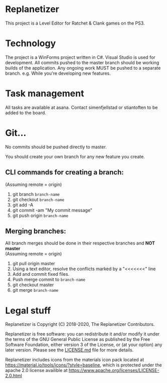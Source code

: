 # Replanetizer

This project is a Level Editor for Ratchet &amp; Clank games on the PS3.

# Technology

The project is a WinForms project written in C#. Visual Studio is used for development.
All commits pushed to the master branch should be working builds of the application.
Any ongoing work MUST be pushed to a separate branch. e.g. While you're developing new features.

# Task management

All tasks are available at asana. Contact simenfjellstad or stiantoften to be added to the board.

# Git...
No commits should be pushed directly to master.

You should create your own branch for any new feature you create.

## CLI commands for creating a branch:
(Assuming remote = origin)

1. git branch `branch-name`
2. git checkout `branch-name`
3. git add -A
4. git commit -am "My commit message"
5. git push origin `branch-name`

## Merging branches:
All branch merges should be done in their respective branches and **NOT master**  
(Assuming remote = origin)

1. git pull origin master
2. Using a text editor, resolve the conflicts marked by a "<<<<<<<" line
3. Add and commit fixed files.
4. Push merge commit to `branch-name`
5. git checkout master
6. git merge `branch-name`


# Legal stuff

Replanetizer is Copyright (C) 2018-2020, The Replanetizer Contributors.

Replanetizer is free software: you can redistribute it and/or modify
it under the terms of the GNU General Public License as published by
the Free Software Foundation, either version 3 of the License, or
(at your option) any later version. 
Please see the [LICENSE.md](LICENSE.md) file for more details.

Replanetizer includes icons from the materials icon pack located at https://material.io/tools/icons/?style=baseline, 
which is protected under the apache 2.0 license availible at https://www.apache.org/licenses/LICENSE-2.0.html

